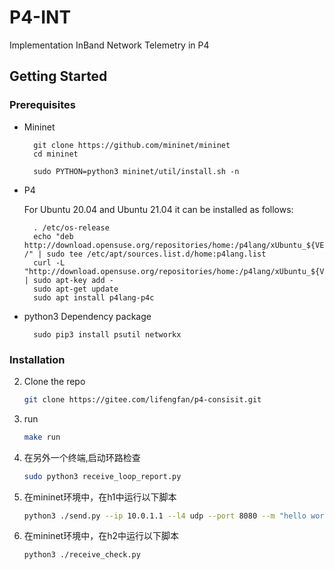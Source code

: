 # P4-INT

Implementation In­Band Network Telemetry in P4

<!-- GETTING STARTED -->
## Getting Started
### Prerequisites
* Mininet
  ```
    git clone https://github.com/mininet/mininet
    cd mininet

    sudo PYTHON=python3 mininet/util/install.sh -n
  ```
* P4
  
  For Ubuntu 20.04 and Ubuntu 21.04 it can be installed as follows:
  ```
    . /etc/os-release
    echo "deb http://download.opensuse.org/repositories/home:/p4lang/xUbuntu_${VERSION_ID}/ /" | sudo tee /etc/apt/sources.list.d/home:p4lang.list
    curl -L "http://download.opensuse.org/repositories/home:/p4lang/xUbuntu_${VERSION_ID}/Release.key" | sudo apt-key add -
    sudo apt-get update
    sudo apt install p4lang-p4c
  ```
* python3 Dependency package
  ```
    sudo pip3 install psutil networkx
  ```

### Installation

2. Clone the repo
   ```sh
   git clone https://gitee.com/lifengfan/p4-consisit.git
   ```
3. run
   ```sh
   make run
   ```
3. 在另外一个终端,启动环路检查
   ```sh
   sudo python3 receive_loop_report.py
   ```
4. 在mininet环境中，在h1中运行以下脚本
    ```sh
   python3 ./send.py --ip 10.0.1.1 --l4 udp --port 8080 --m "hello world !" --c 1
5. 在mininet环境中，在h2中运行以下脚本
    ```sh
   python3 ./receive_check.py